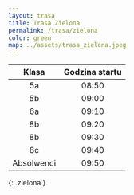 ```yaml
---
layout: trasa
title: Trasa Zielona
permalink: /trasa/zielona
color: green
map: ../assets/trasa_zielona.jpeg
---
```


|   Klasa    | Godzina startu |
|:----------:|:--------------:|
|     5a     |     08:50      |
|     5b     |     09:00      |
|     6a     |     09:10      |      
|     8b     |     09:20      |      
|     8b     |     09:30      |      
|     8c     |     09:40      |      
| Absolwenci |     09:50      |      
{: .zielona }


